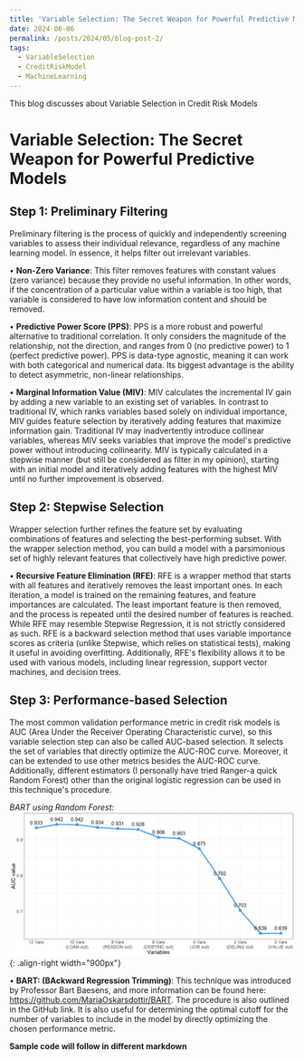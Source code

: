 ```yaml
---
title: 'Variable Selection: The Secret Weapon for Powerful Predictive Models'
date: 2024-06-06
permalink: /posts/2024/05/blog-post-2/
tags:
  - VariableSelection
  - CreditRiskModel
  - MachineLearning
---
```


This blog discusses about Variable Selection in Credit Risk Models

Variable Selection: The Secret Weapon for Powerful Predictive Models
======


Step 1: Preliminary Filtering
-------

Preliminary filtering is the process of quickly and independently screening variables to assess their individual relevance, regardless of any machine learning model. In essence, it helps filter out irrelevant variables. 


•	**Non-Zero Variance**: This filter removes features with constant values (zero variance) because they provide no useful information. In other words, if the concentration of a particular value within a variable is too high, that variable is considered to have low information content and should be removed.


•	**Predictive Power Score (PPS)**: PPS is a more robust and powerful alternative to traditional correlation. It only considers the magnitude of the relationship, not the direction, and ranges from 0 (no predictive power) to 1 (perfect predictive power). PPS is data-type agnostic, meaning it can work with both categorical and numerical data. Its biggest advantage is the ability to detect asymmetric, non-linear relationships.


•	**Marginal Information Value (MIV)**: MIV calculates the incremental IV gain by adding a new variable to an existing set of variables. In contrast to traditional IV, which ranks variables based solely on individual importance, MIV guides feature selection by iteratively adding features that maximize information gain. Traditional IV may inadvertently introduce collinear variables, whereas MIV seeks variables that improve the model's predictive power without introducing collinearity. MIV is typically calculated in a stepwise manner (but still be considered as filter in my opinion), starting with an initial model and iteratively adding features with the highest MIV until no further improvement is observed.



Step 2: Stepwise Selection
-------

Wrapper selection further refines the feature set by evaluating combinations of features and selecting the best-performing subset. With the wrapper selection method, you can build a model with a parsimonious set of highly relevant features that collectively have high predictive power.


•	**Recursive Feature Elimination (RFE)**: RFE is a wrapper method that starts with all features and iteratively removes the least important ones. In each iteration, a model is trained on the remaining features, and feature importances are calculated. The least important feature is then removed, and the process is repeated until the desired number of features is reached. 
While RFE may resemble Stepwise Regression, it is not strictly considered as such. RFE is a backward selection method that uses variable importance scores as criteria (unlike Stepwise, which relies on statistical tests), making it useful in avoiding overfitting. Additionally, RFE's flexibility allows it to be used with various models, including linear regression, support vector machines, and decision trees.




Step 3: Performance-based Selection
-------

The most common validation performance metric in credit risk models is AUC (Area Under the Receiver Operating Characteristic curve), so this variable selection step can also be called AUC-based selection. It selects the set of variables that directly optimize the AUC-ROC curve. Moreover, it can be extended to use other metrics besides the AUC-ROC curve. Additionally, different estimators (I personally have tried Ranger-a quick Random Forest) other than the original logistic regression can be used in this technique's procedure.


*BART using Random Forest:*
![BART using Random Forest](/images/BART_RandomForest.jpeg){: .align-right width="900px"}


•	**BART: (BAckward Regression Trimming)**: This technique was introduced by Professor Bart Baesens, and more information can be found here: https://github.com/MariaOskarsdottir/BART. The procedure is also outlined in the GitHub link. It is also useful for determining the optimal cutoff for the number of variables to include in the model by directly optimizing the chosen performance metric.



****Sample code will follow in different markdown****
